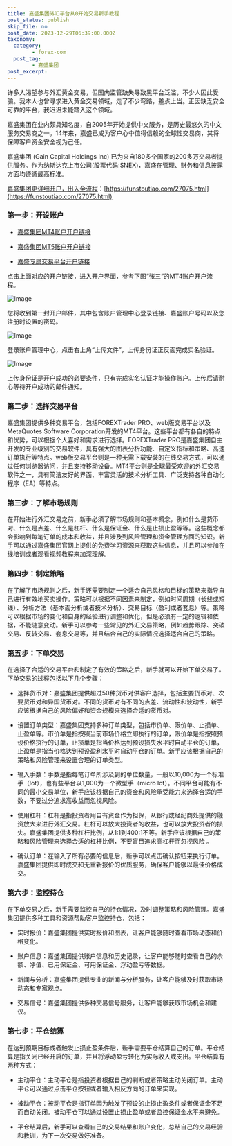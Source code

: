 ```yaml
---
title: 嘉盛集团外汇平台从0开始交易新手教程
post_status: publish
skip_file: no
post_date: 2023-12-29T06:39:00.000Z
taxonomy:
  category:
        - forex-com
  post_tag:
        - 嘉盛集团
post_excerpt: 
---
```

许多人渴望参与外汇黄金交易，但国内监管缺失导致黑平台泛滥，不少人因此受骗。我本人也曾寻求进入黄金交易领域，走了不少弯路，差点上当。正因缺乏安全可靠的平台，我迟迟未能踏入这个领域。

嘉盛集团在业内颇具知名度，自2005年开始提供中文服务，是历史最悠久的中文服务交易商之一。14年来，嘉盛已成为客户心中值得信赖的全球性交易商，其将保障客户资金安全视为己任。

嘉盛集团 (Gain Capital Holdings Inc) 已为来自180多个国家的200多万交易者提供服务。作为纳斯达克上市公司(股票代码:SNEX)，嘉盛在管理、财务和信息披露方面均遵循最高标准。

[嘉盛集团更详细开户，出入金流程](https://funstoutiao.com/27075.html)：[https://funstoutiao.com/27075.html](https://funstoutiao.com/27075.html)

### 第一步：开设账户

* [嘉盛集团MT4账户开户链接](https://s.ssgg.net/jsmt4)

* [嘉盛集团MT5账户开户链接](https://s.ssgg.net/jsmt5)

* [嘉盛专属交易平台开户链接](https://s.ssgg.net/js)

点击上面对应的开户链接，进入开户界面，参考下图“张三”的MT4账户开户流程。

![Image](https://prod-files-secure.s3.us-west-2.amazonaws.com/39ed1227-6d7d-4570-be36-9ccd4a2c4241/7a167aea-686b-400d-af59-4e18eb607a40/640.png?X-Amz-Algorithm=AWS4-HMAC-SHA256&X-Amz-Content-Sha256=UNSIGNED-PAYLOAD&X-Amz-Credential=ASIAZI2LB466ZZK2PXFU%2F20250507%2Fus-west-2%2Fs3%2Faws4_request&X-Amz-Date=20250507T041308Z&X-Amz-Expires=3600&X-Amz-Security-Token=IQoJb3JpZ2luX2VjEKv%2F%2F%2F%2F%2F%2F%2F%2F%2F%2FwEaCXVzLXdlc3QtMiJHMEUCIQDYC3PEabrNciBOyhOGah76p%2B0WuNlGVQNq7y6%2BER5ccwIgNe2EN7d15J%2F6yHMk8EkloG%2F0WuQtDBvxVlph87urZHoq%2FwMIVBAAGgw2Mzc0MjMxODM4MDUiDHinYQfN3I4DXz%2Bi4CrcA6dpYMtrmIc2BDhK4WOjNEyUTny9QS6pVOTmhn%2BAQ6oGt%2BdBi0B8cgImM8FtDxgCQplwLQSmS2l0zWUPlFQQotnaGH5WBI5XizYuIq1J6iHYBNZQFOCFEK6xXPyKnn8RRIfq1acgmxi1n%2FzvrbpnTf8PBmWigx2LYY9qYTVshURD%2B6gYwAf%2Fsqj1xd4JAkIt1%2Fox5qnALGVrecnXrjiisOhpxXgv4mylkDKLa8Z83%2BePnv25DSmF45%2FOBLL8YC4W3AL18LiwbQOr8B%2F07Dnu2rjjP3PmPfVgTew567It4IrjoZkG2l41BiHXFZz2j1LI4MW68rST4zkYM%2B2qCgRWMIWp%2FrLE0KQP89XbZc3PpGtHd82mYS519K3NkFdbqqb9m6Nf7%2FyggwDj4%2FJB4zeRwai%2BpDSUFcs7PYM1UVPgZAKNPRduaebnuSVZE7EATYA2TF1JKq1%2FzRLUiaanMU8lJ3oLlfhIpmCGIz%2BaVdlMOkBUWfjBfpAqggQ%2Bwe5HecxpV1t8HYzq%2FM7VDSmVwhrjjnF20g2Ti%2Fd2CJ75refuDycdcYIwOZj9ghBnYJydXMqYE%2BT3dF4SfxPnRP589TLH9HwIN%2BalecNZ%2BexegLsCKMRjbkcBO53NudaM6L4BMJeP68AGOqUBaUNCdzCDiKYUufYpfuQOVVXbXGzj7%2FSnNX44DxwhLYNe452wf3pW0G9dRhP0XBt7hmeUoEvElflfh7DgFWgk2jVXAeXAf%2Fi0o1HF5FvVcwof%2FMTlO4WZRZBIhs78StucVZsIVGr0fhqqq51fLxU17XZI45yo%2Bd1vPlOxW44ZtZxIOwCU3l7Xju%2BXQkJHIGSkT1qXmYhrio9Bx2M%2By%2FamJppOqFV5&X-Amz-Signature=3943ae176b5ccbc52f8d7078c64ca004eccc20fcf7c2aa4a0f6fa0ff628940b5&X-Amz-SignedHeaders=host&x-id=GetObject)

您将收到第一封开户邮件，其中包含账户管理中心登录链接、嘉盛账户号码以及您注册时设置的密码。

![Image](https://prod-files-secure.s3.us-west-2.amazonaws.com/39ed1227-6d7d-4570-be36-9ccd4a2c4241/eaa1c6b3-2877-4284-a0e1-530e222c27fb/image.png?X-Amz-Algorithm=AWS4-HMAC-SHA256&X-Amz-Content-Sha256=UNSIGNED-PAYLOAD&X-Amz-Credential=ASIAZI2LB466ZZK2PXFU%2F20250507%2Fus-west-2%2Fs3%2Faws4_request&X-Amz-Date=20250507T041308Z&X-Amz-Expires=3600&X-Amz-Security-Token=IQoJb3JpZ2luX2VjEKv%2F%2F%2F%2F%2F%2F%2F%2F%2F%2FwEaCXVzLXdlc3QtMiJHMEUCIQDYC3PEabrNciBOyhOGah76p%2B0WuNlGVQNq7y6%2BER5ccwIgNe2EN7d15J%2F6yHMk8EkloG%2F0WuQtDBvxVlph87urZHoq%2FwMIVBAAGgw2Mzc0MjMxODM4MDUiDHinYQfN3I4DXz%2Bi4CrcA6dpYMtrmIc2BDhK4WOjNEyUTny9QS6pVOTmhn%2BAQ6oGt%2BdBi0B8cgImM8FtDxgCQplwLQSmS2l0zWUPlFQQotnaGH5WBI5XizYuIq1J6iHYBNZQFOCFEK6xXPyKnn8RRIfq1acgmxi1n%2FzvrbpnTf8PBmWigx2LYY9qYTVshURD%2B6gYwAf%2Fsqj1xd4JAkIt1%2Fox5qnALGVrecnXrjiisOhpxXgv4mylkDKLa8Z83%2BePnv25DSmF45%2FOBLL8YC4W3AL18LiwbQOr8B%2F07Dnu2rjjP3PmPfVgTew567It4IrjoZkG2l41BiHXFZz2j1LI4MW68rST4zkYM%2B2qCgRWMIWp%2FrLE0KQP89XbZc3PpGtHd82mYS519K3NkFdbqqb9m6Nf7%2FyggwDj4%2FJB4zeRwai%2BpDSUFcs7PYM1UVPgZAKNPRduaebnuSVZE7EATYA2TF1JKq1%2FzRLUiaanMU8lJ3oLlfhIpmCGIz%2BaVdlMOkBUWfjBfpAqggQ%2Bwe5HecxpV1t8HYzq%2FM7VDSmVwhrjjnF20g2Ti%2Fd2CJ75refuDycdcYIwOZj9ghBnYJydXMqYE%2BT3dF4SfxPnRP589TLH9HwIN%2BalecNZ%2BexegLsCKMRjbkcBO53NudaM6L4BMJeP68AGOqUBaUNCdzCDiKYUufYpfuQOVVXbXGzj7%2FSnNX44DxwhLYNe452wf3pW0G9dRhP0XBt7hmeUoEvElflfh7DgFWgk2jVXAeXAf%2Fi0o1HF5FvVcwof%2FMTlO4WZRZBIhs78StucVZsIVGr0fhqqq51fLxU17XZI45yo%2Bd1vPlOxW44ZtZxIOwCU3l7Xju%2BXQkJHIGSkT1qXmYhrio9Bx2M%2By%2FamJppOqFV5&X-Amz-Signature=9e5e88fd3c2427152e4ba2bd600ba76ae671241d22015c354388c0d713065f17&X-Amz-SignedHeaders=host&x-id=GetObject)

登录账户管理中心，点击右上角“上传文件”，上传身份证正反面完成实名验证。

![Image](https://prod-files-secure.s3.us-west-2.amazonaws.com/39ed1227-6d7d-4570-be36-9ccd4a2c4241/54090639-09fc-46b4-a135-e0289f707147/image.png?X-Amz-Algorithm=AWS4-HMAC-SHA256&X-Amz-Content-Sha256=UNSIGNED-PAYLOAD&X-Amz-Credential=ASIAZI2LB466ZZK2PXFU%2F20250507%2Fus-west-2%2Fs3%2Faws4_request&X-Amz-Date=20250507T041308Z&X-Amz-Expires=3600&X-Amz-Security-Token=IQoJb3JpZ2luX2VjEKv%2F%2F%2F%2F%2F%2F%2F%2F%2F%2FwEaCXVzLXdlc3QtMiJHMEUCIQDYC3PEabrNciBOyhOGah76p%2B0WuNlGVQNq7y6%2BER5ccwIgNe2EN7d15J%2F6yHMk8EkloG%2F0WuQtDBvxVlph87urZHoq%2FwMIVBAAGgw2Mzc0MjMxODM4MDUiDHinYQfN3I4DXz%2Bi4CrcA6dpYMtrmIc2BDhK4WOjNEyUTny9QS6pVOTmhn%2BAQ6oGt%2BdBi0B8cgImM8FtDxgCQplwLQSmS2l0zWUPlFQQotnaGH5WBI5XizYuIq1J6iHYBNZQFOCFEK6xXPyKnn8RRIfq1acgmxi1n%2FzvrbpnTf8PBmWigx2LYY9qYTVshURD%2B6gYwAf%2Fsqj1xd4JAkIt1%2Fox5qnALGVrecnXrjiisOhpxXgv4mylkDKLa8Z83%2BePnv25DSmF45%2FOBLL8YC4W3AL18LiwbQOr8B%2F07Dnu2rjjP3PmPfVgTew567It4IrjoZkG2l41BiHXFZz2j1LI4MW68rST4zkYM%2B2qCgRWMIWp%2FrLE0KQP89XbZc3PpGtHd82mYS519K3NkFdbqqb9m6Nf7%2FyggwDj4%2FJB4zeRwai%2BpDSUFcs7PYM1UVPgZAKNPRduaebnuSVZE7EATYA2TF1JKq1%2FzRLUiaanMU8lJ3oLlfhIpmCGIz%2BaVdlMOkBUWfjBfpAqggQ%2Bwe5HecxpV1t8HYzq%2FM7VDSmVwhrjjnF20g2Ti%2Fd2CJ75refuDycdcYIwOZj9ghBnYJydXMqYE%2BT3dF4SfxPnRP589TLH9HwIN%2BalecNZ%2BexegLsCKMRjbkcBO53NudaM6L4BMJeP68AGOqUBaUNCdzCDiKYUufYpfuQOVVXbXGzj7%2FSnNX44DxwhLYNe452wf3pW0G9dRhP0XBt7hmeUoEvElflfh7DgFWgk2jVXAeXAf%2Fi0o1HF5FvVcwof%2FMTlO4WZRZBIhs78StucVZsIVGr0fhqqq51fLxU17XZI45yo%2Bd1vPlOxW44ZtZxIOwCU3l7Xju%2BXQkJHIGSkT1qXmYhrio9Bx2M%2By%2FamJppOqFV5&X-Amz-Signature=b157c650ec6659cdf71c5f308fd958df0a850c7ac545719ea3d0f356457b65b9&X-Amz-SignedHeaders=host&x-id=GetObject)

上传身份证是开户成功的必要条件，只有完成实名认证才能操作账户。上传后请耐心等待开户成功的邮件通知。

### 第二步：选择交易平台

嘉盛集团提供多种交易平台，包括FOREXTrader PRO、web版交易平台以及MetaQuotes Software Corporation开发的MT4平台。这些平台都有各自的特点和优势，可以根据个人喜好和需求进行选择。FOREXTrader PRO是嘉盛集团自主开发的专业级别的交易软件，具有强大的图表分析功能、自定义指标和策略、高速订单执行等特点。web版交易平台则是一种无需下载安装的在线交易方式，可以通过任何浏览器访问，并且支持移动设备。MT4平台则是全球最受欢迎的外汇交易软件之一，具有简洁友好的界面、丰富灵活的技术分析工具、广泛支持各种自动化程序（EA）等特点。

### 第三步：了解市场规则

在开始进行外汇交易之前，新手必须了解市场规则和基本概念，例如什么是货币对、什么是点差、什么是杠杆、什么是保证金、什么是止损止盈等等。这些概念都会影响到每笔订单的成本和收益，并且涉及到风险管理和资金管理方面的知识。新手可以通过嘉盛集团官网上提供的免费学习资源来获取这些信息，并且可以参加在线培训或者观看视频教程来加深理解。

### 第四步：制定策略

在了解了市场规则之后，新手还需要制定一个适合自己风格和目标的策略来指导自己进行有效地买卖操作。策略可以根据不同因素来制定，例如时间周期（长线或短线）、分析方法（基本面分析或者技术分析）、交易目标（盈利或者套息）等。策略可以根据市场的变化和自身的经验进行调整和优化，但是必须有一定的逻辑和依据，不能随意变动。新手可以参考一些常见的外汇交易策略，例如趋势跟踪、突破交易、反转交易、套息交易等，并且结合自己的实际情况选择适合自己的策略。

### 第五步：下单交易

在选择了合适的交易平台和制定了有效的策略之后，新手就可以开始下单交易了。下单交易的过程包括以下几个步骤：

* 选择货币对：嘉盛集团提供超过50种货币对供客户选择，包括主要货币对、次要货币对和异国货币对。不同的货币对有不同的点差、流动性和波动性，新手应该根据自己的风险偏好和资金规模来选择合适的货币对。

* 设置订单类型：嘉盛集团支持多种订单类型，包括市价单、限价单、止损单、止盈单等。市价单是指按照当前市场价格立即执行的订单，限价单是指按照预设价格执行的订单，止损单是指当价格达到预设损失水平时自动平仓的订单，止盈单是指当价格达到预设盈利水平时自动平仓的订单。新手应该根据自己的策略和风险管理来设置合理的订单类型。

* 输入手数：手数是指每笔订单所涉及到的单位数量，一般以10,000为一个标准手（lot），也有些平台以1,000为一个微型手（micro lot）。不同平台可能有不同的最小交易单位，新手应该根据自己的资金和风险承受能力来选择合适的手数，不要过分追求高收益而忽视风险。

* 使用杠杆：杠杆是指投资者用自有资金作为担保，从银行或经纪商处提供的融资放大来进行外汇交易。杠杆可以放大投资者的收益，也可以放大投资者的损失。嘉盛集团提供多种杠杆比例，从1:1到400:1不等。新手应该根据自己的策略和风险管理来选择合适的杠杆比例，不要盲目追求高杠杆而忽视风险 。

* 确认订单：在输入了所有必要的信息后，新手可以点击确认按钮来执行订单。嘉盛集团提供即时成交和无重新报价的优质服务，确保客户能够以最佳价格成交。

### 第六步：监控持仓

在下单交易之后，新手需要监控自己的持仓情况，及时调整策略和风险管理。嘉盛集团提供多种工具和资源帮助客户监控持仓，包括：

* 实时报价：嘉盛集团提供实时报价和图表，让客户能够随时查看市场动态和价格变化。

* 账户信息：嘉盛集团提供账户信息和历史记录，让客户能够随时查看自己的余额、净值、已用保证金、可用保证金、浮动盈亏等数据。

* 新闻与分析：嘉盛集团提供专业的新闻与分析服务，让客户能够及时获取市场动态和专家观点。

* 交易信号：嘉盛集团提供多种交易信号服务，让客户能够获取市场机会和建议。

### 第七步：平仓结算

在达到预期目标或者触发止损止盈条件后，新手需要平仓结算自己的订单。平仓结算是指关闭已经开启的订单，并且将浮动盈亏转化为实际收入或支出。平仓结算有两种方式：

* 主动平仓：主动平仓是指投资者根据自己的判断或者策略主动关闭订单。主动平仓可以通过点击平仓按钮或者输入相反方向的订单来实现。

* 被动平仓：被动平仓是指订单因为触发了预设的止损止盈条件或者保证金不足而自动关闭。被动平仓可以通过设置止损止盈单或者监控保证金水平来避免。

* 平仓结算后，新手可以查看自己的交易结果和账户变化，总结自己的交易经验和教训，为下一次交易做好准备。